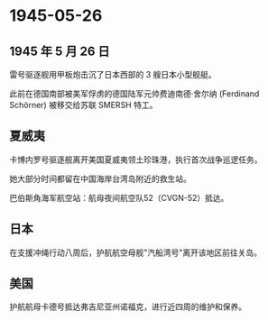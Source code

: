 # 1945-05-26

## 1945 年 5 月 26 日

雷号驱逐舰用甲板炮击沉了日本西部的 3 艘日本小型舰艇。

此前在德国南部被美军俘虏的德国陆军元帅费迪南德·舍尔纳 (Ferdinand
Schörner) 被移交给苏联 SMERSH 特工。

## 夏威夷

卡博内罗号驱逐舰离开美国夏威夷领土珍珠港，执行首次战争巡逻任务。

她大部分时间都留在中国海岸台湾岛附近的救生站。

巴伯斯角海军航空站：航母夜间航空队52（CVGN-52）抵达。

## 日本

在支援冲绳行动八周后，护航航空母舰"汽船湾号"离开该地区前往关岛。

## 美国

护航航母卡德号抵达弗吉尼亚州诺福克，进行近四周的维护和保养。

